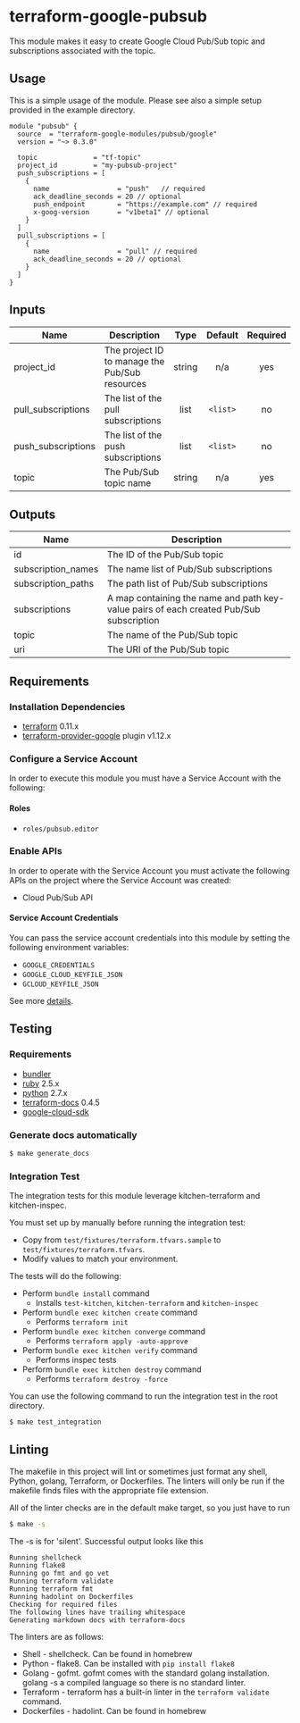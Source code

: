 # terraform-google-pubsub

This module makes it easy to create Google Cloud Pub/Sub topic and subscriptions associated with the topic.

## Usage

This is a simple usage of the module. Please see also a simple setup provided in the example directory.

```hcl
module "pubsub" {
  source  = "terraform-google-modules/pubsub/google"
  version = "~> 0.3.0"

  topic              = "tf-topic"
  project_id         = "my-pubsub-project"
  push_subscriptions = [
    {
      name                 = "push"   // required
      ack_deadline_seconds = 20 // optional
      push_endpoint        = "https://example.com" // required
      x-goog-version       = "v1beta1" // optional
    }
  ]
  pull_subscriptions = [
    {
      name                 = "pull" // required
      ack_deadline_seconds = 20 // optional
    }
  ]
}
```

[^]: (autogen_docs_start)

## Inputs

| Name | Description | Type | Default | Required |
|------|-------------|:----:|:-----:|:-----:|
| project\_id | The project ID to manage the Pub/Sub resources | string | n/a | yes |
| pull\_subscriptions | The list of the pull subscriptions | list | `<list>` | no |
| push\_subscriptions | The list of the push subscriptions | list | `<list>` | no |
| topic | The Pub/Sub topic name | string | n/a | yes |

## Outputs

| Name | Description |
|------|-------------|
| id | The ID of the Pub/Sub topic |
| subscription\_names | The name list of Pub/Sub subscriptions |
| subscription\_paths | The path list of Pub/Sub subscriptions |
| subscriptions | A map containing the name and path key-value pairs of each created Pub/Sub subscription |
| topic | The name of the Pub/Sub topic |
| uri | The URI of the Pub/Sub topic |

[^]: (autogen_docs_end)

## Requirements

### Installation Dependencies

- [terraform](https://www.terraform.io/downloads.html) 0.11.x
- [terraform-provider-google](https://github.com/terraform-providers/terraform-provider-google) plugin v1.12.x

### Configure a Service Account

In order to execute this module you must have a Service Account with the following:

#### Roles

- `roles/pubsub.editor`

### Enable APIs

In order to operate with the Service Account you must activate the following APIs on the project where the Service Account was created:

- Cloud Pub/Sub API

#### Service Account Credentials

You can pass the service account credentials into this module by setting the following environment variables:

* `GOOGLE_CREDENTIALS`
* `GOOGLE_CLOUD_KEYFILE_JSON`
* `GCLOUD_KEYFILE_JSON`

See more [details](https://www.terraform.io/docs/providers/google/provider_reference.html#configuration-reference).

## Testing

### Requirements

- [bundler](https://bundler.io/)
- [ruby](https://www.ruby-lang.org/) 2.5.x
- [python](https://www.python.org/getit/) 2.7.x
- [terraform-docs](https://github.com/segmentio/terraform-docs) 0.4.5
- [google-cloud-sdk](https://cloud.google.com/sdk/)

### Generate docs automatically

```sh
$ make generate_docs
```

### Integration Test

The integration tests for this module leverage kitchen-terraform and kitchen-inspec.

You must set up by manually before running the integration test:

- Copy from `test/fixtures/terraform.tfvars.sample` to `test/fixtures/terraform.tfvars`.
- Modify values to match your environment.

The tests will do the following:

- Perform `bundle install` command
  - Installs `test-kitchen`, `kitchen-terraform` and `kitchen-inspec`
- Perform `bundle exec kitchen create` command
  - Performs `terraform init`
- Perform `bundle exec kitchen converge` command
  - Performs `terraform apply -auto-approve`
- Perform `bundle exec kitchen verify` command
  - Performs inspec tests
- Perform `bundle exec kitchen destroy` command
  - Performs `terraform destroy -force`

You can use the following command to run the integration test in the root directory.

```sh
$ make test_integration
```

## Linting

The makefile in this project will lint or sometimes just format any shell, Python, golang, Terraform, or Dockerfiles. The linters will only be run if the makefile finds files with the appropriate file extension.

All of the linter checks are in the default make target, so you just have to run

```sh
$ make -s
```

The -s is for 'silent'. Successful output looks like this

```
Running shellcheck
Running flake8
Running go fmt and go vet
Running terraform validate
Running terraform fmt
Running hadolint on Dockerfiles
Checking for required files
The following lines have trailing whitespace
Generating markdown docs with terraform-docs
```

The linters
are as follows:
- Shell - shellcheck. Can be found in homebrew
- Python - flake8. Can be installed with `pip install flake8`
- Golang - gofmt. gofmt comes with the standard golang installation. golang
-s a compiled language so there is no standard linter.
- Terraform - terraform has a built-in linter in the `terraform validate` command.
- Dockerfiles - hadolint. Can be found in homebrew